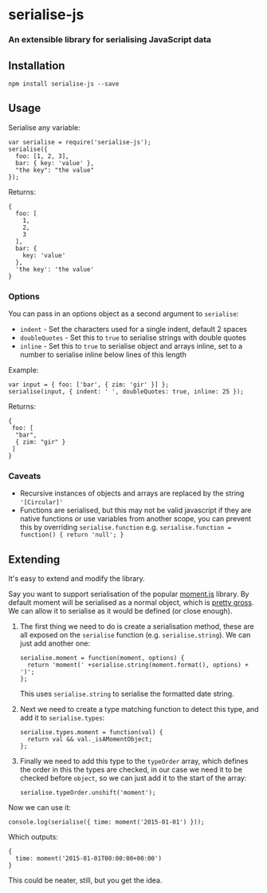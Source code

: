# serialise-js

### An extensible library for serialising JavaScript data

## Installation

    npm install serialise-js --save


## Usage

Serialise any variable:
```
var serialise = require('serialise-js');
serialise({
  foo: [1, 2, 3],
  bar: { key: 'value' },
  "the key": "the value"
});
```

Returns:
```
{
  foo: [
    1,
    2,
    3
  ],
  bar: {
    key: 'value'
  },
  'the key': 'the value'
}
```

### Options

You can pass in an options object as a second argument to `serialise`:
- `indent` - Set the characters used for a single indent, default 2 spaces
- `doubleQuotes` - Set this to `true` to serialise strings with double quotes
- `inline` - Set this to `true` to serialise object and arrays inline, set to a number to serialise inline below lines of this length

Example:
```
var input = { foo: ['bar', { zim: 'gir' }] };
serialise(input, { indent: ' ', doubleQuotes: true, inline: 25 });
```

Returns:
```
{
 foo: [
  "bar",
  { zim: "gir" }
 ]
}
```

### Caveats

- Recursive instances of objects and arrays are replaced by the string `'[Circular]'`
- Functions are serialised, but this may not be valid javascript if they are native functions or use variables from another scope, you can prevent this by overriding `serialise.function` e.g. `serialise.function = function() { return 'null'; }`


## Extending

It's easy to extend and modify the library.

Say you want to support serialisation of the popular [moment.js](http://momentjs.com/) library.
By default moment will be serialised as a normal object, which is [pretty gross](https://gist.github.com/peterjwest/f302874e345aa6944fa7). We can allow it to serialise as it would be defined (or close enough).

1. The first thing we need to do is create a serialisation method, these are all exposed on the `serialise` function (e.g. `serialise.string`). We can just add another one:
    ```
    serialise.moment = function(moment, options) {
      return 'moment(' +serialise.string(moment.format(), options) + ')';
    };
    ```

    This uses `serialise.string` to serialise the formatted date string.

2. Next we need to create a type matching function to detect this type, and add it to `serialise.types`:
    ```
    serialise.types.moment = function(val) {
      return val && val._isAMomentObject;
    };
    ```

3. Finally we need to add this type to the `typeOrder` array, which defines the order in this the types are checked, in our case we need it to be checked before `object`, so we can just add it to the start of the array:
    ```
    serialise.typeOrder.unshift('moment');
    ```

Now we can use it:

    console.log(serialise({ time: moment('2015-01-01') }));

Which outputs:
```
{
  time: moment('2015-01-01T00:00:00+00:00')
}
```

This could be neater, still, but you get the idea.

